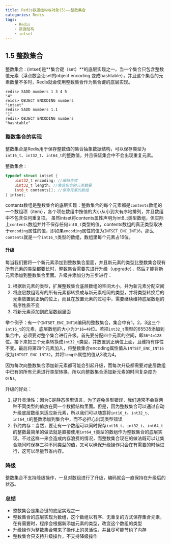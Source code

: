 ```yaml
---
title: Redis数据结构与对象(5)——整数集合
categories: Redis
tags: 
    - Redis
    - 数据结构
    - intset
---
```


## 1.5 整数集合
整数集合
: (intset)是**集合键（set）**的底层实现之一，当一个集合只包含整数值元素（浮点数会让set的object encoding 变成hashtable），并且这个集合的元素数量不多时，Redis就会使用整数集合作为集合键的底层实现。
<!-- more -->

    redis> SADD numbers 1 3 4 5
    "4"
    reids> OBJECT ENCODING numbers
    "intset"
    redis> SADD numbers 1.1
    "1"
    redis> OBJECT ENCODING numbers
    "hashtable"

### 整数集合的实现
整数集合是Redis用于保存整数值的集合抽象数据结构，可以保存类型为`int16_t`、`int32_t`、`int64_t`的整数值，并且保证集合中不会出现重复元素。

整数集合
: 
``` c
typedef struct intset {
    uint32_t encoding; //编码方式
    uint32_t length; //集合包含的元素数量
    int8_t contents[]; //保存元素的数组
} intset;
```

contents数组是整数集合的底层实现：整数集合的每个元素都是`contents`数组的一个数组项（item），各个项在数组中按值的大小从小到大有序地排列，并且数组中不包含任何重复项。
虽然intset将contents属性声明为int8_t类型数组，但实际上`contents`数组并并不保存任何`int8_t`类型的值，contents数组的真正类型取决于`encoding`属性的值，即如果`encoding`属性的值为`INTSET_ENC_INT16`，那么`contents`就是一个`int16_t`类型的数组，数组里每个元素占16位。

#### 升级
每当我们要将一个新元素添加到整数集合里面，并且新元素的类型比整数集合现有所有元素的类型都要长时，整数集合需要先进行升级（upgrade），然后才能将新元素添加到整数集合里面。升级并添加分为三步进行：
1. 根据新元素的类型，扩展整数集合底层数组的空间大小，并为新元素分配空间
2. 将底层数组现有的所有元素都转换成与新元素相同的类型，并将类型转换后的元素放置到正确的位上，而且在放置元素的过程中，需要继续维持底层数组的有序性质不变
3. 将新元素添加到底层数组里面

举个例子：有一个`INTSET_ENC_INT16`编码的整数集合，集合中有1，2，3这三个`int16_t`的元素，底层数组的大小为`3*16=48`位。若把`int32_t`类型的65535添加到集合中，必须要对整个集合进行升级。首先要分配四个元素的空间，即`36*4=128`位。接下来把三个元素转换成`int32_t`类型，并放置到正确位上面，且维持有序性不变。最后将第四个元素加入，将整数集合encoding属性值从`INTSET_ENC_INT16`改为`INTSET_ENC_INT32`，并将`length`属性的值从3改为4。

因为每次向整数集合添加新元素都可能会引起升级，而每次升级都需要对底层数组中已有的所有元素进行类型转换，所以向整数集合添加新元素的时间复杂度为`O(N)`。

升级的好处：
1. 提升灵活性：因为C是静态类型语言，为了避免类型错误，我们通常不会将两种不同类型的值放在同一个数据结构里面。但是，因为整数集合可以通过自动升级底层数组来适应新元素，所以我们可以随意将`int16_t`、`int32_t`、`int64_t`的整数添加到集合中，而不必担心出现类型错误
2. 节约内存：当然，要让有一个数组可以同时保存`int16_t`、`int32_t`、`int64_t`的整数最简单的做法就是直接使用`int64_t`类型的数组作为整数集合的底层实现。不过这样一来会造成内存浪费的情况，而整数集合现在的做法既可以让集合能同时保存三种不同类型的值，又可以确保升级操作只会在有需要的时候进行，这可以尽量节省内存。

### 降级
整数集合不支持降级操作，一旦对数组进行了升级，编码就会一直保持在升级后的状态。

### 总结
- 整数集合是集合键的底层实现之一
- 整数集合的底层实现为数组，这个数组以有序、无重复的方式保存集合元素，在有需要时，程序会根据新添加元素的类型，改变这个数组的类型
- 升级操作为整数集合带来了操作上的灵活性，并且尽可能节约了内存
- 整数集合只支持升级操作，不支持降级操作